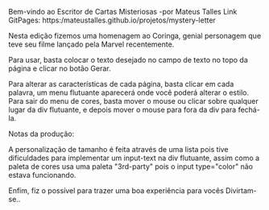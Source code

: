 Bem-vindo ao Escritor de Cartas Misteriosas
-por Mateus Talles
Link GitPages: https:/mateustalles.github.io/projetos/mystery-letter

Nesta  edição fizemos uma homenagem ao Coringa, genial personagem
que teve seu filme lançado pela Marvel recentemente.

Para usar, basta colocar o texto desejado no campo de texto no topo
da página e clicar no botão Gerar.

Para alterar as características de cada página, basta clicar em cada palavra,
um menu flutuante aparecerá onde você poderá alterar o estilo.
Para sair do menu de cores, basta mover o mouse ou clicar sobre qualquer lugar
da div flutuante, e depois mover o mouse para fora da div para fechá-la.

Notas da produção:

A personalização de tamanho é feita através de uma lista pois tive dificuldades
para implementar um input-text na div flutuante, assim como a paleta de cores
usa uma paleta "3rd-party" pois o input type="color" não estava funcionando.

Enfim, fiz o possível para  trazer uma boa experiência para vocês
Divirtam-se..